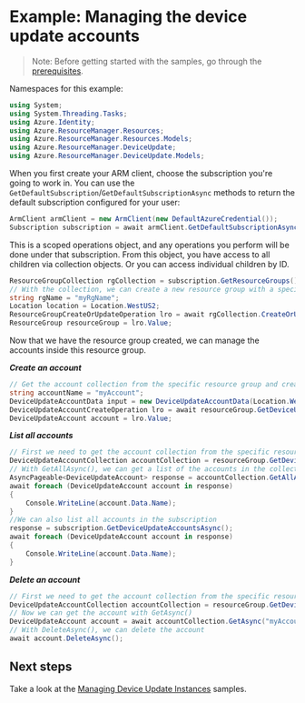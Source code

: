 # Example: Managing the device update accounts

>Note: Before getting started with the samples, go through the [prerequisites](https://github.com/Azure/azure-sdk-for-net/tree/main/sdk/resourcemanager/Azure.ResourceManager#prerequisites).

Namespaces for this example:
```C# Snippet:Manage_Accounts_Namespaces
using System;
using System.Threading.Tasks;
using Azure.Identity;
using Azure.ResourceManager.Resources;
using Azure.ResourceManager.Resources.Models;
using Azure.ResourceManager.DeviceUpdate;
using Azure.ResourceManager.DeviceUpdate.Models;
```

When you first create your ARM client, choose the subscription you're going to work in. You can use the `GetDefaultSubscription`/`GetDefaultSubscriptionAsync` methods to return the default subscription configured for your user:

```C# Snippet:Readme_DefaultSubscription
ArmClient armClient = new ArmClient(new DefaultAzureCredential());
Subscription subscription = await armClient.GetDefaultSubscriptionAsync();
```

This is a scoped operations object, and any operations you perform will be done under that subscription. From this object, you have access to all children via collection objects. Or you can access individual children by ID.

```C# Snippet:Readme_GetResourceGroupCollection
ResourceGroupCollection rgCollection = subscription.GetResourceGroups();
// With the collection, we can create a new resource group with a specific name
string rgName = "myRgName";
Location location = Location.WestUS2;
ResourceGroupCreateOrUpdateOperation lro = await rgCollection.CreateOrUpdateAsync(rgName, new ResourceGroupData(location));
ResourceGroup resourceGroup = lro.Value;
```

Now that we have the resource group created, we can manage the accounts inside this resource group.

***Create an account***

```C# Snippet:Managing_Accounts_CreateAnAccount
// Get the account collection from the specific resource group and create an account
string accountName = "myAccount";
DeviceUpdateAccountData input = new DeviceUpdateAccountData(Location.WestUS2);
DeviceUpdateAccountCreateOperation lro = await resourceGroup.GetDeviceUpdateAccounts().CreateOrUpdateAsync(accountName, input);
DeviceUpdateAccount account = lro.Value;
```

***List all accounts***

```C# Snippet:Managing_Accounts_ListAllAccounts
// First we need to get the account collection from the specific resource group
DeviceUpdateAccountCollection accountCollection = resourceGroup.GetDeviceUpdateAccounts();
// With GetAllAsync(), we can get a list of the accounts in the collection
AsyncPageable<DeviceUpdateAccount> response = accountCollection.GetAllAsync();
await foreach (DeviceUpdateAccount account in response)
{
    Console.WriteLine(account.Data.Name);
}
//We can also list all accounts in the subscription
response = subscription.GetDeviceUpdateAccountsAsync();
await foreach (DeviceUpdateAccount account in response)
{
    Console.WriteLine(account.Data.Name);
}
```

***Delete an account***

```C# Snippet:Managing_Accounts_DeleteAnAccount
// First we need to get the account collection from the specific resource group
DeviceUpdateAccountCollection accountCollection = resourceGroup.GetDeviceUpdateAccounts();
// Now we can get the account with GetAsync()
DeviceUpdateAccount account = await accountCollection.GetAsync("myAccount");
// With DeleteAsync(), we can delete the account
await account.DeleteAsync();
```


## Next steps
Take a look at the [Managing Device Update Instances](https://github.com/Yao725/azure-sdk-for-net/tree/feature/mgmt-track2-deviceupdate/sdk/deviceupdate/Azure.ResourceManager.DeviceUpdate/samples/Sample2_ManagingDeviceUpdateInstances.md) samples.

